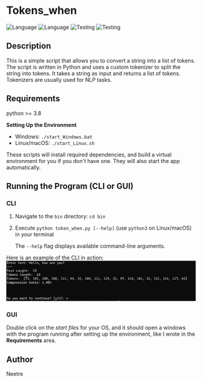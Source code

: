 # Tokens_when

![Language](https://img.shields.io/badge/Spellcheck-Pass-green?style=flat)
![Language](https://img.shields.io/badge/Language-Python-yellowgreen?style=flat)
![Testing](https://img.shields.io/badge/PEP8%20Check-Passing-green)
![Testing](https://img.shields.io/badge/Test-Pass-green)

## Description

This is a simple script that allows you to convert a string into a list of tokens.
The script is written in Python and uses a custom tokenizer to split the string into tokens.
It takes a string as input and returns a list of tokens.
Tokenizers are usually used for NLP tasks.

## Requirements

python >= 3.8

**Setting Up the Environment**

* Windows: `./start_Windows.bat`
* Linux/macOS: `./start_Linux.sh`

These scripts will install required dependencies, and build a virtual environment for you if you don't have one.
They will also start the app automatically.

## Running the Program (CLI or GUI)

### CLI

1. Navigate to the `bin` directory: `cd bin`

2. Execute `python token_when.py [--help]` (use `python3` on Linux/macOS) in your terminal

    The `--help` flag displays available command-line arguments.

Here is an example of the CLI in action:
![CLI](./data/readme/cli.png)

### GUI

Double click on the *start files* for your OS, and it should open a windows with the program running after setting up the environment, like I wrote in the **Requirements** area.

## Author

Neetre
